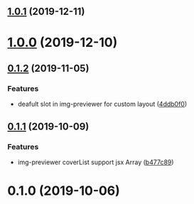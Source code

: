 ## [1.0.1](https://github.com/MrHanson/vue-file-preview/compare/v1.0.0...v1.0.1) (2019-12-11)



# [1.0.0](https://github.com/MrHanson/vue-file-preview/compare/v0.1.2...v1.0.0) (2019-12-10)



## [0.1.2](https://github.com/MrHanson/vue-file-preview/compare/v0.1.1...v0.1.2) (2019-11-05)


### Features

* deafult slot in img-previewer for custom layout ([4ddb0f0](https://github.com/MrHanson/vue-file-preview/commit/4ddb0f05a5a7b6b6f9ebf1efc2e350856fade963))



## [0.1.1](https://github.com/MrHanson/vue-file-preview/compare/v0.1.0...v0.1.1) (2019-10-09)


### Features

* img-previewer coverList support jsx Array ([b477c89](https://github.com/MrHanson/vue-file-preview/commit/b477c8959b712894a9f80fb7190539cbd824c5a8))



# 0.1.0 (2019-10-06)



